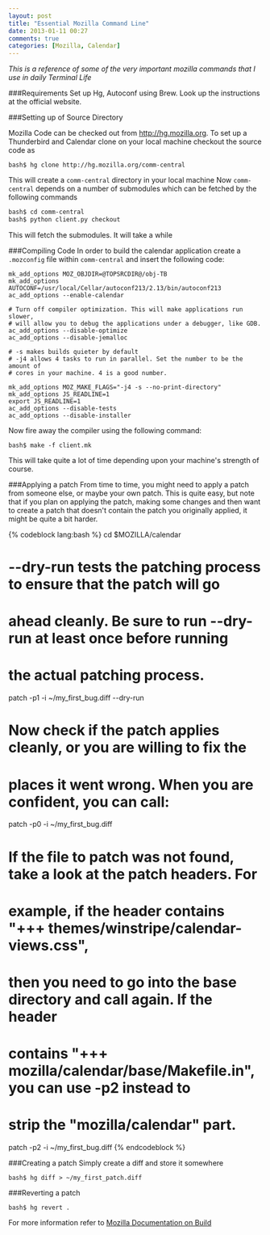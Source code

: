 ```yaml
---
layout: post
title: "Essential Mozilla Command Line"
date: 2013-01-11 00:27
comments: true
categories: [Mozilla, Calendar]
---
```


*This is a reference of some of the very important mozilla commands that I use in daily Terminal Life*

###Requirements
Set up Hg, Autoconf using Brew. Look up the instructions at the official website.

###Setting up of Source Directory

Mozilla Code can be checked out from http://hg.mozilla.org. To set up a Thunderbird and Calendar clone on your local machine checkout the source code as

```
bash$ hg clone http://hg.mozilla.org/comm-central
```

This will create a `comm-central` directory in your local machine
Now `comm-central` depends on a number of submodules which can be fetched by the following commands
``` bash
bash$ cd comm-central
bash$ python client.py checkout
```
This will fetch the submodules. It will take a while

###Compiling Code
In order to build the calendar application create a `.mozconfig` file within `comm-central` and insert the following code:

```
mk_add_options MOZ_OBJDIR=@TOPSRCDIR@/obj-TB
mk_add_options AUTOCONF=/usr/local/Cellar/autoconf213/2.13/bin/autoconf213
ac_add_options --enable-calendar

# Turn off compiler optimization. This will make applications run slower,
# will allow you to debug the applications under a debugger, like GDB.
ac_add_options --disable-optimize
ac_add_options --disable-jemalloc

# -s makes builds quieter by default
# -j4 allows 4 tasks to run in parallel. Set the number to be the amount of
# cores in your machine. 4 is a good number.

mk_add_options MOZ_MAKE_FLAGS="-j4 -s --no-print-directory"
mk_add_options JS_READLINE=1
export JS_READLINE=1
ac_add_options --disable-tests
ac_add_options --disable-installer
```

Now fire away the compiler using the following command:
```
bash$ make -f client.mk
```

This will take quite a lot of time depending upon your machine's strength of course.

###Applying a patch
From time to time, you might need to apply a patch from someone else, or maybe your own patch. This is quite easy, but note that if you plan on applying the patch, making some changes and then want to create a patch that doesn't contain the patch you originally applied, it might be quite a bit harder.

{% codeblock lang:bash %}
cd $MOZILLA/calendar
# --dry-run tests the patching process to ensure that the patch will go
# ahead cleanly. Be sure to run --dry-run at least once before running
# the actual patching process.
patch -p1 -i ~/my_first_bug.diff --dry-run
# Now check if the patch applies cleanly, or you are willing to fix the 
# places it went wrong. When you are confident, you can call:
patch -p0 -i ~/my_first_bug.diff

# If the file to patch was not found, take a look at the patch headers. For
# example, if the header contains "+++ themes/winstripe/calendar-views.css",
# then you need to go into the base directory and call again. If the header
# contains "+++ mozilla/calendar/base/Makefile.in", you can use -p2 instead to
# strip the "mozilla/calendar" part.
patch -p2 -i ~/my_first_bug.diff
{% endcodeblock %}

###Creating a patch
Simply create a diff and store it somewhere
```
bash$ hg diff > ~/my_first_patch.diff
```

###Reverting a patch
```
bash$ hg revert .
```

For more information refer to [Mozilla Documentation on Build][ref1]

[ref1]: https://developer.mozilla.org/en-US/docs/Developer_Guide/Build_Instructions


